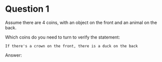 # Question 1

Assume there are 4 coins, with an object on the front and an animal on the back.

Which coins do you need to turn to verify the statement:

`If there's a crown on the front, there is a duck on the back`

Answer:
